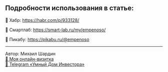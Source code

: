 ## Подробности использования в статье:

🔗 Хабр: https://habr.com/p/933128/

🔗 Смартлаб: https://smart-lab.ru/my/empenoso/

🔗 Пикабу: https://pikabu.ru/@empenoso


---

Автор: Михаил Шардин  
[🔗 Моя онлайн-визитка](https://shardin.name/?utm_source=github)  
[📢 Telegram «Умный Дом Инвестора»](https://t.me/+asaEcPax8o41MjQy)